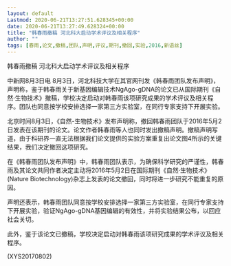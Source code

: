 ```yaml
---
layout: default
Lastmod: 2020-06-21T13:27:51.628345+00:00
date: 2020-06-21T13:27:49.628324+00:00
title: "韩春雨撤稿 河北科大启动学术评议及相关程序"
author: ""
tags: [春雨,论文,撤稿,团队,声明,评议,期刊,撤回,实验,2016,新语丝]
---
```


韩春雨撤稿 河北科大启动学术评议及相关程序

中新网8月3日电 8月3日，河北科技大学在其官网刊发《韩春雨团队发布声明》，声明称，鉴于韩春雨关于新基因编辑技术NgAgo-gDNA的论文已从国际期刊《自然·生物技术》撤稿，学校决定启动对韩春雨该项研究成果的学术评议及相关程序。团队也同意按学校安排选择一家第三方实验室，在同行专家支持下开展实验。

北京时间8月3日，《自然-生物技术》发布声明称，撤回韩春雨团队于2016年5月2日发表在该期刊的论文。论文作者韩春雨等人也同时发出撤稿声明。撤稿声明写道，由于科研界一直无法根据我们论文提供的实验方案重复出论文图4所示的关键结果，我们决定撤回这项研究。

在《韩春雨团队发布声明》中，韩春雨团队表示，为确保科学研究的严谨性，韩春雨及其论文共同作者决定主动将2016年5月2日在国际期刊《自然·生物技术》(Nature Biotechnology)杂志上发表的论文撤回，同时将进一步研究不能重复的原因。

声明还表示，韩春雨团队同意按学校安排选择一家第三方实验室，在同行专家支持下开展实验，验证NgAgo-gDNA基因编辑的有效性，并将实验结果公布，以回应社会关切。

此外，鉴于该论文已撤稿，学校决定启动对韩春雨该项研究成果的学术评议及相关程序。

(XYS20170802)

